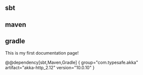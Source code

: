 ## sbt
## maven
## gradle
This is my first documentation page!



@@dependency[sbt,Maven,Gradle] {
group="com.typesafe.akka"
artifact="akka-http_2.12"
version="10.0.10"
}

